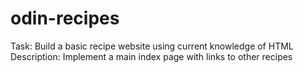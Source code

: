 # odin-recipes
Task: Build a basic recipe website using current knowledge of HTML  
Description: Implement a main index page with links to other recipes  
